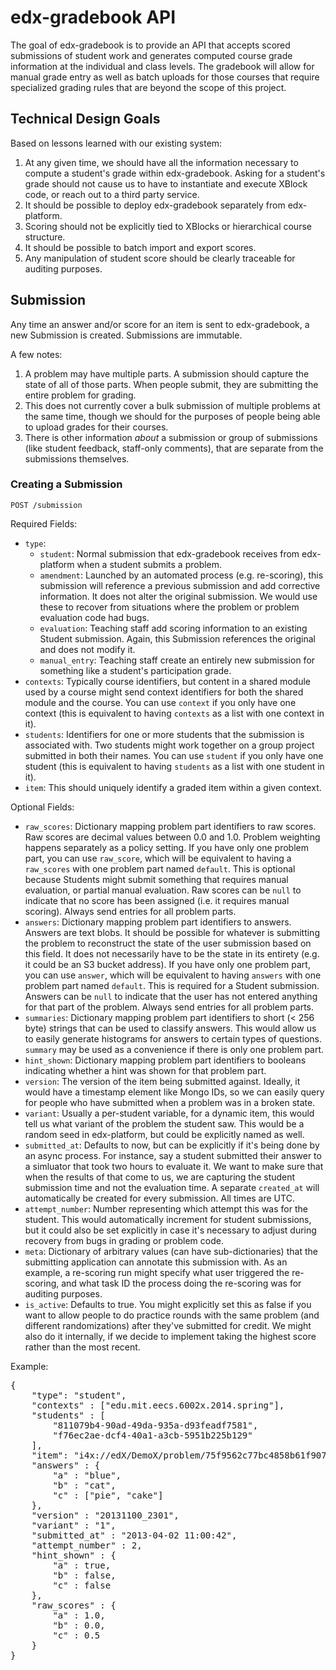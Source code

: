 # edx-gradebook API

The goal of edx-gradebook is to provide an API that accepts scored submissions
of student work and generates computed course grade information at the
individual and class levels. The gradebook will allow for manual grade entry
as well as batch uploads for those courses that require specialized grading
rules that are beyond the scope of this project.

## Technical Design Goals

Based on lessons learned with our existing system:

1. At any given time, we should have all the information necessary to compute a
student's grade within edx-gradebook. Asking for a student's grade should not
cause us to have to instantiate and execute XBlock code, or reach out to a third
party service.
2. It should be possible to deploy edx-gradebook separately from edx-platform.
3. Scoring should not be explicitly tied to XBlocks or hierarchical course
structure.
4. It should be possible to batch import and export scores.
5. Any manipulation of student score should be clearly traceable for auditing
purposes.

## Submission

Any time an answer and/or score for an item is sent to edx-gradebook, a new
Submission is created. Submissions are immutable.

A few notes:

1. A problem may have multiple parts. A submission should capture the state of
all of those parts. When people submit, they are submitting the entire problem
for grading.
2. This does not currently cover a bulk submission of multiple problems at the
same time, though we should for the purposes of people being able to upload
grades for their courses.
3. There is other information *about* a submission or group of submissions
(like student feedback, staff-only comments), that are separate from the
submissions themselves.

### Creating a Submission

`POST /submission`

Required Fields:

* `type`:
    * `student`: Normal submission that edx-gradebook receives from edx-platform
                 when a student submits a problem.
    * `amendment`: Launched by an automated process (e.g. re-scoring), this
                   submission will reference a previous submission and add
                   corrective information. It does not alter the original
                   submission. We would use these to recover from situations
                   where the problem or problem evaluation code had bugs.
    * `evaluation`: Teaching staff add scoring information to an existing
                    Student submission. Again, this Submission references the
                    original and does not modify it.
    * `manual_entry`: Teaching staff create an entirely new submission for
                      something like a student's participation grade.
* `contexts`: Typically course identifiers, but content in a shared module used
              by a course might send context identifiers for both the shared
              module and the course. You can use `context` if you only have one
              context (this is equivalent to having `contexts` as a list with
              one context in it).
* `students`: Identifiers for one or more students that the submission is
              associated with. Two students might work together on a group
              project submitted in both their names. You can use `student` if
              you only have one student (this is equivalent to having `students`
              as a list with one student in it).
* `item`: This should uniquely identify a graded item within a given context.

Optional Fields:

* `raw_scores`: Dictionary mapping problem part identifiers to raw scores. Raw
                scores are decimal values between 0.0 and 1.0. Problem weighting
                happens separately as a policy setting. If you have only one
                problem part, you can use `raw_score`, which will be equivalent
                to having a `raw_scores` with one problem part named `default`.
                This is optional because Students might submit something that
                requires manual evaluation, or partial manual evaluation. Raw
                scores can be `null` to indicate that no score has been assigned
                (i.e. it requires manual scoring). Always send entries for all
                problem parts.
* `answers`: Dictionary mapping problem part identifiers to answers. Answers are
             text blobs. It should be possible for whatever is submitting the
             problem to reconstruct the state of the user submission based on
             this field. It does not necessarily have to be the state in its
             entirety (e.g. it could be an S3 bucket address). If you have only
             one problem part, you can use `answer`, which will be equivalent
             to having `answers` with one problem part named `default`. This is
             required for a Student submission. Answers can be `null` to
             indicate that the user has not entered anything for that part of
             the problem. Always send entries for all problem parts.
* `summaries`: Dictionary mapping problem part identifiers to short (< 256 byte)
               strings that can be used to classify answers. This would allow us
               to easily generate histograms for answers to certain types of
               questions. `summary` may be used as a convenience if there is
               only one problem part.
* `hint_shown`: Dictionary mapping problem part identifiers to booleans
                indicating whether a hint was shown for that problem part.
* `version`: The version of the item being submitted against. Ideally, it would
             have a timestamp element like Mongo IDs, so we can easily query
             for people who have submitted when a problem was in a broken state.
* `variant`: Usually a per-student variable, for a dynamic item, this would tell
             us what variant of the problem the student saw. This would be a
             random seed in edx-platform, but could be explicitly named as well.
* `submitted_at`: Defaults to now, but can be explicitly if it's being done by
                  an async process. For instance, say a student submitted their
                  answer to a simluator that took two hours to evaluate it. We
                  want to make sure that when the results of that come to us,
                  we are capturing the student submission time and not the
                  evaluation time. A separate `created_at` will automatically
                  be created for every submission. All times are UTC.
* `attempt_number`: Number representing which attempt this was for the student.
                    This would automatically increment for student submissions,
                    but it could also be set explicitly in case it's necessary
                    to adjust during recovery from bugs in grading or problem
                    code.
* `meta`: Dictionary of arbitrary values (can have sub-dictionaries) that the
          submitting application can annotate this submission with. As an
          example, a re-scoring run might specify what user triggered the
          re-scoring, and what task ID the process doing the re-scoring was for
          auditing purposes.
* `is_active`: Defaults to true. You might explicitly set this as false if you
               want to allow people to do practice rounds with the same problem
               (and different randomizations) after they've submitted for
               credit. We might also do it internally, if we decide to implement
               taking the highest score rather than the most recent.

Example:

<pre>
{
    "type": "student",
    "contexts" : ["edu.mit.eecs.6002x.2014.spring"],
    "students" : [
        "811079b4-90ad-49da-935a-d93feadf7581",
        "f76ec2ae-dcf4-40a1-a3cb-5951b225b129"
    ],
    "item": "i4x://edX/DemoX/problem/75f9562c77bc4858b61f907bb810d974",
    "answers" : {
        "a" : "blue",
        "b" : "cat",
        "c" : ["pie", "cake"]
    },
    "version" : "20131100_2301",
    "variant" : "1",
    "submitted_at" : "2013-04-02 11:00:42",
    "attempt_number" : 2,
    "hint_shown" : {
        "a" : true,
        "b" : false,
        "c" : false
    },
    "raw_scores" : {
        "a" : 1.0,
        "b" : 0.0,
        "c" : 0.5
    }
}
</pre>

